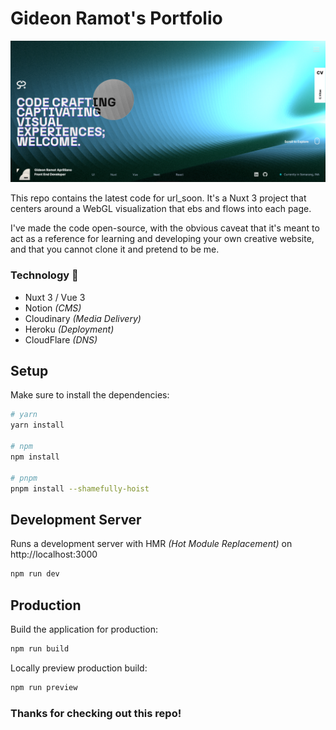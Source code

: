 # Gideon Ramot's Portfolio

![Homepage Screenshot](public/cover.jpg)

This repo contains the latest code for url_soon. It's a Nuxt 3 project that centers around a WebGL visualization that ebs and flows into each page.

I've made the code open-source, with the obvious caveat that it's meant to act as a reference for learning and developing your own creative website, and that you cannot clone it and pretend to be me.

### Technology 🚀

- Nuxt 3 / Vue 3
- Notion _(CMS)_
- Cloudinary _(Media Delivery)_
- Heroku _(Deployment)_
- CloudFlare _(DNS)_

## Setup

Make sure to install the dependencies:

```bash
# yarn
yarn install

# npm
npm install

# pnpm
pnpm install --shamefully-hoist
```

## Development Server

Runs a development server with HMR _(Hot Module Replacement)_ on http://localhost:3000

```bash
npm run dev
```

## Production

Build the application for production:

```bash
npm run build
```

Locally preview production build:

```bash
npm run preview
```

### Thanks for checking out this repo!

